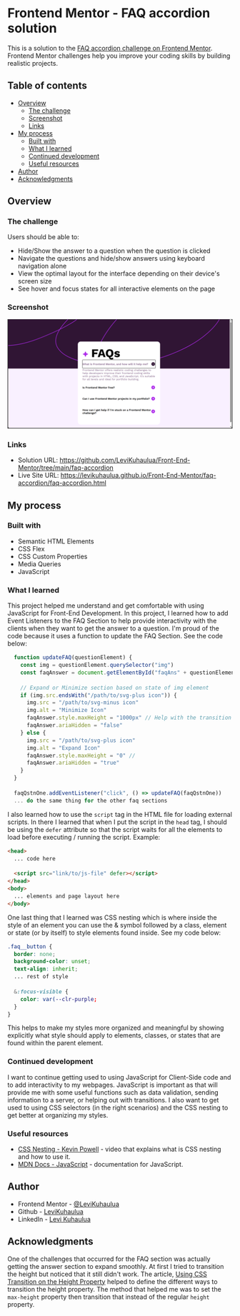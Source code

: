 # Frontend Mentor - FAQ accordion solution

This is a solution to the [FAQ accordion challenge on Frontend Mentor](https://www.frontendmentor.io/challenges/faq-accordion-wyfFdeBwBz). Frontend Mentor challenges help you improve your coding skills by building realistic projects. 

## Table of contents

- [Overview](#overview)
  - [The challenge](#the-challenge)
  - [Screenshot](#screenshot)
  - [Links](#links)
- [My process](#my-process)
  - [Built with](#built-with)
  - [What I learned](#what-i-learned)
  - [Continued development](#continued-development)
  - [Useful resources](#useful-resources)
- [Author](#author)
- [Acknowledgments](#acknowledgments)


## Overview

### The challenge

Users should be able to:

- Hide/Show the answer to a question when the question is clicked
- Navigate the questions and hide/show answers using keyboard navigation alone
- View the optimal layout for the interface depending on their device's screen size
- See hover and focus states for all interactive elements on the page

### Screenshot

![](assets/images/screenshot-faq.png)

### Links

- Solution URL: https://github.com/LeviKuhaulua/Front-End-Mentor/tree/main/faq-accordion
- Live Site URL: https://levikuhaulua.github.io/Front-End-Mentor/faq-accordion/faq-accordion.html

## My process

### Built with

- Semantic HTML Elements
- CSS Flex 
- CSS Custom Properties
- Media Queries 
- JavaScript

### What I learned

This project helped me understand and get comfortable with using JavaScript for Front-End Development. In this project, I learned how to add Event Listeners to the FAQ Section to help provide interactivity with the clients when they want to get the answer to a question. I'm proud of the code because it uses a function to update the FAQ Section. See the code below: 

```javascript
  function updateFAQ(questionElement) {
    const img = questionElement.querySelector("img")
    const faqAnswer = document.getElementById("faqAns" + questionElement.id.slice(7,))

    // Expand or Minimize section based on state of img element
    if (img.src.endsWith("/path/to/svg-plus icon")) {
      img.src = "/path/to/svg-minus icon"
      img.alt = "Minimize Icon" 
      faqAnswer.style.maxHeight = "1000px" // Help with the transition
      faqAnswer.ariaHidden = "false" 
    } else {
      img.src = "/path/to/svg-plus icon"
      img.alt = "Expand Icon"
      faqAnswer.style.maxHeight = "0" // 
      faqAnswer.ariaHidden = "true" 
    }
  }

  faqQstnOne.addEventListener("click", () => updateFAQ(faqQstnOne))
  ... do the same thing for the other faq sections
```

I also learned how to use the `script` tag in the HTML file for loading external scripts. In there I learned that when I put the script in the `head` tag, I should be using the `defer` attribute so that the script waits for all the elements to load before executing / running the script. Example: 

```html
<head>
  ... code here 

  <script src="link/to/js-file" defer></script> 
</head> 
<body> 
  ... elements and page layout here
</body> 
```

One last thing that I learned was CSS nesting which is where inside the style of an element you can use the & symbol followed by a class, element or state (or by itself) to style elements found inside. See my code below: 

```css
.faq__button {
  border: none; 
  background-color: unset; 
  text-align: inherit; 
  ... rest of style 

  &:focus-visible {
    color: var(--clr-purple; 
  }
}
```

This helps to make my styles more organized and meaningful by showing explicitly what style should apply to elements, classes, or states that are found within the parent element. 

### Continued development

I want to continue getting used to using JavaScript for Client-Side code and to add interactivity to my webpages. JavaScript is important as that will provide me with some useful functions such as data validation, sending information to a server, or helping out with transitions. I also want to get used to using CSS selectors (in the right scenarios) and the CSS nesting to get better at organizing my styles. 

### Useful resources

- [CSS Nesting - Kevin Powell](https://www.youtube.com/watch?v=YnWPeA6l5UE) - video that explains what is CSS nesting and how to use it. 
- [MDN Docs - JavaScript](https://developer.mozilla.org/en-US/docs/Web/JavaScript) - documentation for JavaScript. 


## Author

- Frontend Mentor - [@LeviKuhaulua](https://www.frontendmentor.io/profile/LeviKuhaulua)
- Github - [LeviKuhaulua](https://github.com/LeviKuhaulua)
- LinkedIn - [Levi Kuhaulua](www.linkedin.com/in/levi-kuhaulua)


## Acknowledgments

One of the challenges that occurred for the FAQ section was actually getting the answer section to expand smoothly. At first I tried to transition the height but noticed that it still didn't work. The article, [Using CSS Transition on the Height Property](https://dev.to/sarah_chima/using-css-transitions-on-the-height-property-al0) helped to define the different ways to transition the height property. The method that helped me was to set the `max-height` property then transition that instead of the regular `height` property.  

